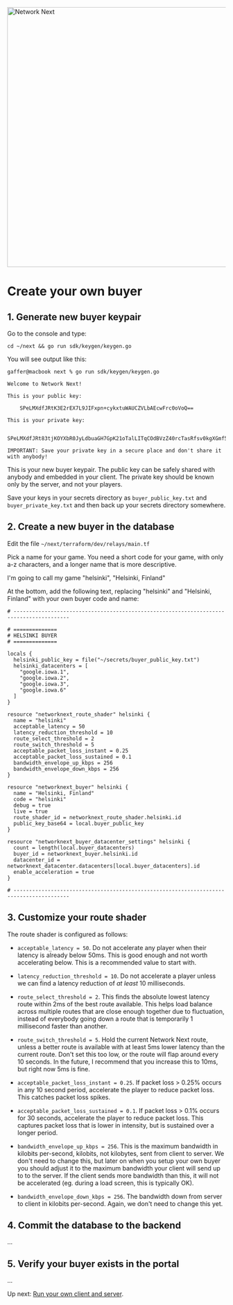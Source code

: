 <img src="https://static.wixstatic.com/media/799fd4_0512b6edaeea4017a35613b4c0e9fc0b~mv2.jpg/v1/fill/w_1200,h_140,al_c,q_80,usm_0.66_1.00_0.01/networknext_logo_colour_black_RGB_tightc.jpg" alt="Network Next" width="600"/>

<br>

# Create your own buyer

## 1. Generate new buyer keypair

Go to the console and type:

```
cd ~/next && go run sdk/keygen/keygen.go
```

You will see output like this:

```
gaffer@macbook next % go run sdk/keygen/keygen.go

Welcome to Network Next!

This is your public key:

    SPeLMXdfJRtK3E2rEX7L9JIFxpn+cykxtuWAUCZVLbAEcwFrc0oVoQ==

This is your private key:

    SPeLMXdfJRt83tjKOYXbR0JyLdbuaGH7GpK21oTalLITqCOdBVzZ40rcTasRfsv0kgXGmf5zKTG25YBQJlUtsARzAWtzShWh

IMPORTANT: Save your private key in a secure place and don't share it with anybody!
```

This is your new buyer keypair. The public key can be safely shared with anybody and embedded in your client. The private key should be known only by the server, and not your players.

Save your keys in your secrets directory as `buyer_public_key.txt` and `buyer_private_key.txt` and then back up your secrets directory somewhere.

## 2. Create a new buyer in the database

Edit the file `~/next/terraform/dev/relays/main.tf`

Pick a name for your game. You need a short code for your game, with only a-z characters, and a longer name that is more descriptive.

I'm going to call my game "helsinki", "Helsinki, Finland"

At the bottom, add the following text, replacing "helsinki" and "Helsinki, Finland" with your own buyer code and name:

```
# ----------------------------------------------------------------------------------------

# ==============
# HELSINKI BUYER
# ==============

locals {
  helsinki_public_key = file("~/secrets/buyer_public_key.txt")
  helsinki_datacenters = [
    "google.iowa.1",
    "google.iowa.2",
    "google.iowa.3",
    "google.iowa.6"
  ]
}

resource "networknext_route_shader" helsinki {
  name = "helsinki"
  acceptable_latency = 50
  latency_reduction_threshold = 10
  route_select_threshold = 2
  route_switch_threshold = 5
  acceptable_packet_loss_instant = 0.25
  acceptable_packet_loss_sustained = 0.1
  bandwidth_envelope_up_kbps = 256
  bandwidth_envelope_down_kbps = 256
}

resource "networknext_buyer" helsinki {
  name = "Helsinki, Finland"
  code = "helsinki"
  debug = true
  live = true
  route_shader_id = networknext_route_shader.helsinki.id
  public_key_base64 = local.buyer_public_key
}

resource "networknext_buyer_datacenter_settings" helsinki {
  count = length(local.buyer_datacenters)
  buyer_id = networknext_buyer.helsinki.id
  datacenter_id = networknext_datacenter.datacenters[local.buyer_datacenters].id
  enable_acceleration = true
}

# ----------------------------------------------------------------------------------------
```

## 3. Customize your route shader

The route shader is configured as follows:

* `acceptable_latency = 50`. Do not accelerate any player when their latency is already below 50ms. This is good enough and not worth accelerating below. This is a recommended value to start with.
  
* `latency_reduction_threshold = 10`. Do not accelerate a player unless we can find a latency reduction of _at least_ 10 milliseconds.

* `route_select_threshold = 2`. This finds the absolute lowest latency route within 2ms of the best route available. This helps load balance across multiple routes that are close enough together due to fluctuation, instead of everybody going down a route that is temporarily 1 millisecond faster than another.

* `route_switch_threshold = 5`. Hold the current Network Next route, unless a better route is available with at least 5ms lower latency than the current route. Don't set this too low, or the route will flap around every 10 seconds. In the future, I recommend that you increase this to 10ms, but right now 5ms is fine.

* `acceptable_packet_loss_instant = 0.25`. If packet loss > 0.25% occurs in any 10 second period, accelerate the player to reduce packet loss. This catches packet loss spikes.

* `acceptable_packet_loss_sustained = 0.1`. If packet loss > 0.1% occurs for 30 seconds, accelerate the player to reduce packet loss. This captures packet loss that is lower in intensity, but is sustained over a longer period.

* `bandwidth_envelope_up_kbps = 256`. This is the maximum bandwidth in kilobits per-second, kilobits, not kilobytes, sent from client to server. We don't need to change this, but later on when you setup your own buyer you should adjust it to the maximum bandwidth your client will send up to to the server. If the client sends more bandwidth than this, it will not be accelerated (eg. during a load screen, this is typically OK).

* `bandwidth_envelope_down_kbps = 256`. The bandwidth down from server to client in kilobits per-second. Again, we don't need to change this yet.

## 4. Commit the database to the backend

...

## 5. Verify your buyer exists in the portal

...

Up next: [Run your own client and server](run_your_own_client_and_server.cpp).
